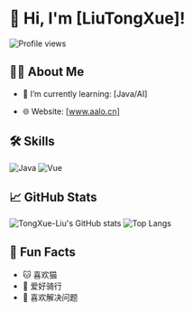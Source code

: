 # 👋 Hi, I'm [LiuTongXue]!

![Profile views](https://komarev.com/ghpvc/?username=TongXue-Liu&color=green)

## 🧑‍💻 About Me
<!-- - 🔭 I’m currently working on: [项目或主题] -->
- 🌱 I’m currently learning: [Java/AI]
<!-- - 💬 Ask me about: [你擅长的内容] -->
<!-- - 📫 How to reach me: [你的邮箱或其他联系方式] -->
- 🌐 Website: [www.aalo.cn]

## 🛠️ Skills

<!-- ![HTML](https://img.shields.io/badge/-HTML5-333?style=flat&logo=html5)
![CSS](https://img.shields.io/badge/-CSS3-333?style=flat&logo=css3)
![JavaScript](https://img.shields.io/badge/-JavaScript-333?style=flat&logo=javascript) -->
![Java](https://img.shields.io/badge/-Java-333?style=flat&logo=Android)
![Vue](https://img.shields.io/badge/-Vue.js-333?style=flat&logo=vue.js)

## 📈 GitHub Stats
![TongXue-Liu's GitHub stats](https://github-readme-stats.vercel.app/api?username=TongXue-Liu&show_icons=true&theme=radical)
![Top Langs](https://github-readme-stats.vercel.app/api/top-langs/?username=TongXue-Liu&layout=compact)

<!-- ## 📂 Projects -->
<!-- - [项目1名称](链接) - 简要描述
- [项目2名称](链接) - 简要描述 -->

## 🎯 Fun Facts
- 🐱 喜欢猫
- 🚴 爱好骑行
- 🧩 喜欢解决问题

